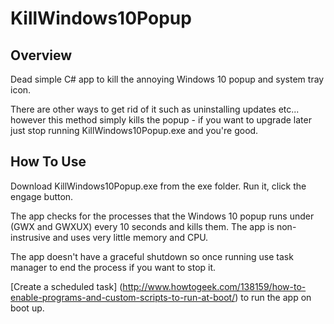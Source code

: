 # KillWindows10Popup

## Overview
Dead simple C# app to kill the annoying Windows 10 popup and system tray icon.

There are other ways to get rid of it such as uninstalling updates etc... however this method simply kills the popup - if you want to upgrade later just stop running KillWindows10Popup.exe and you're good.

## How To Use
Download KillWindows10Popup.exe from the exe folder. Run it, click the engage button.

The app checks for the processes that the Windows 10 popup runs under (GWX and GWXUX) every 10 seconds and kills them. The app is non-instrusive and uses very little memory and CPU.

The app doesn't have a graceful shutdown so once running use task manager to end the process if you want to stop it.

[Create a scheduled task] (http://www.howtogeek.com/138159/how-to-enable-programs-and-custom-scripts-to-run-at-boot/) to run the app on boot up.